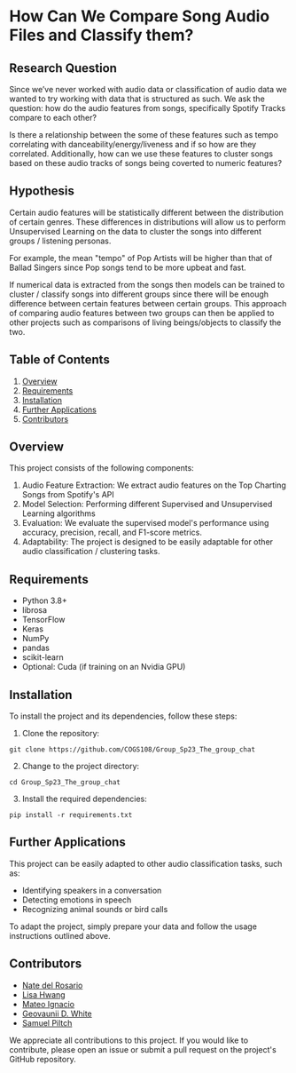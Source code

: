 # How Can We Compare Song Audio Files and Classify them?

## Research Question
Since we’ve never worked with audio data or classification of audio data we wanted to try working with data that is structured as such. 
We ask the question: how do the audio features from songs, specifically Spotify Tracks compare to each other? 

Is there a relationship between the some of these features such as tempo correlating with danceability/energy/liveness and if so how are they correlated. Additionally, how can we use these features to cluster songs based on these audio tracks of songs being coverted to numeric features?

## Hypothesis
Certain audio features will be statistically different between the distribution of certain genres. These differences in distributions will allow us to perform Unsupervised Learning on the data to cluster the songs into different groups / listening personas. 

For example, the mean "tempo" of Pop Artists will be higher than that of Ballad Singers since Pop songs tend to be more upbeat and fast. 

If numerical data is extracted from the songs then models can be trained to cluster / classify songs into different groups since there will be enough difference between certain features between certain groups. This approach of comparing audio features between two groups can then be applied to other projects such as comparisons of living beings/objects to classify the two.

## Table of Contents

1. [Overview](#overview)
2. [Requirements](#requirements)
3. [Installation](#installation)
4. [Further Applications](#further-applications)
5. [Contributors](#contributors)

## Overview

This project consists of the following components:

1. Audio Feature Extraction: We extract audio features on the Top Charting Songs from Spotify's API
2. Model Selection: Performing different Supervised and Unsupervised Learning algorithms
3. Evaluation: We evaluate the supervised model's performance using accuracy, precision, recall, and F1-score metrics.
4. Adaptability: The project is designed to be easily adaptable for other audio classification / clustering tasks.

## Requirements
- Python 3.8+
- librosa
- TensorFlow
- Keras
- NumPy
- pandas
- scikit-learn
- Optional: Cuda (if training on an Nvidia GPU)

## Installation
To install the project and its dependencies, follow these steps:

1. Clone the repository:

```
git clone https://github.com/COGS108/Group_Sp23_The_group_chat
```

2. Change to the project directory:

```
cd Group_Sp23_The_group_chat
```

3. Install the required dependencies:

```
pip install -r requirements.txt
```

## Further Applications

This project can be easily adapted to other audio classification tasks, such as:

- Identifying speakers in a conversation
- Detecting emotions in speech
- Recognizing animal sounds or bird calls

To adapt the project, simply prepare your data and follow the usage instructions outlined above.

## Contributors

- [Nate del Rosario](https://natdosan.github.io)
- [Lisa Hwang](https://github.com/lisasunhwang)
- [Mateo Ignacio](https://github.com/mjignacio)
- [Geovaunii D. White](https://github.com/geovaunii)
- [Samuel Piltch](https://github.com/samuelpiltch)

We appreciate all contributions to this project. If you would like to contribute, please open an issue or submit a pull request on the project's GitHub repository.
